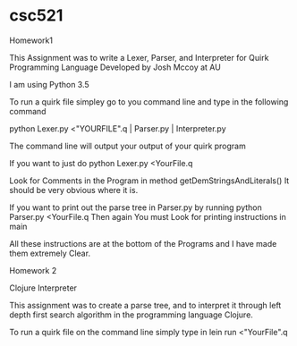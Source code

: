 # csc521
Homework1


This Assignment was to write a Lexer, Parser, and Interpreter for Quirk Programming Language Developed by Josh Mccoy at AU


I am using Python 3.5

To run a quirk file simpley go to you command line and type in the following command

python Lexer.py <"YOURFILE".q | Parser.py | Interpreter.py

The command line will output your output of your quirk program

If you want to just do python Lexer.py <YourFile.q

Look for Comments in the Program in method getDemStringsAndLiterals()
It should be very obvious where it is.

If you want to print out the parse tree in Parser.py by running python Parser.py <YourFile.q
Then again You must Look for printing instructions in main

All these instructions are at the bottom of the Programs and I have made them extremely Clear.


Homework 2

Clojure Interpreter

This assignment was to create a parse tree, and to interpret it through left depth first search algorithm in the programming language
Clojure.

To run a quirk file on the command line simply type in lein run <"YourFile".q 


